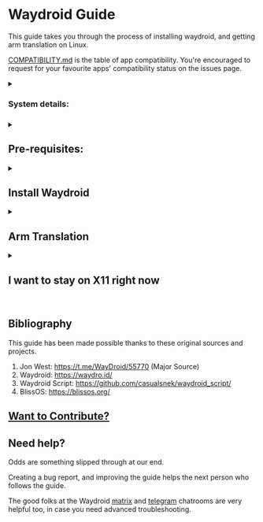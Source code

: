 # Waydroid Guide

This guide takes you through the process of installing waydroid, and getting arm translation on Linux.

[COMPATIBILITY.md](COMPATIBILITY.md) is the table of app compatibility. You're encouraged to request for your favourite apps' compatibility status on the issues page.

<details>
<summary>
<h3>System details:<h3>
</summary>

```

OS: Zorin OS 16 x86_64
Kernel: 5.11.0-41-generic
DE: GNOME
WM: Mutter
Terminal: gnome-terminal
CPU: Intel i3-7020U (4) @ 2.300GHz
GPU: Intel HD Graphics 620
Memory: 3812MiB
```
</details>

<details>
<summary>
<h2>Pre-requisites:</h2>
</summary>

1. Follow the pre-requisites section: https://docs.waydro.id/usage/install-on-desktops#install-pre-requisites

2. Download lineageOS system images archive from SourceForge: https://sourceforge.net/projects/blissos-dev/files/waydroid/lineage/lineage-18.1/

(Use a download manager like [fireDM](https://github.com/firedm/FireDM) in case of slow download speeds)

3. Create the system images directory:
```
sudo mkdir -p /usr/share/waydroid-extra/images
```

4. Extract the contents of the archive to ```~/temp_folder``` (Where ~ denotes the user home directory)

5. Move the contents of the ```temp_folder``` to system images directory:
```
sudo mv temp_folder/* /usr/share/waydroid-extra/images
rmdir temp_folder
```

6. Get the latest libgbinder updates:
```
sudo apt install git libglib2.0-dev libglibutil-dev gcc
git clone --depth=1 https://github.com/mer-hybris/libgbinder
cd libgbinder
make
make install
```

7. Copy the new ```libgbinder.so.1```, ```libgbinder.so.1.1``` and ```libgbinder.so.1.1.14``` files added to /usr/lib to wherever your system has the current libgbinder installed. Use ```dpkg -L libgbinder``` to find out.

</details>
<details>
<summary><h2>Install Waydroid</h2></summary>

1. Follow the install waydroid section : https://docs.waydro.id/usage/install-on-desktops#install-waydroid

If confused with the "bullseye" replacement, check ```VERSION_CODENAME``` in the output of:
```
cat /etc/os-release
```

```impish``` users need not replace ```bullseye```

2. Edit ```sudo nano /etc/gbinder.d/anbox.conf``` to read like:
```
[Protocol]
/dev/anbox-binder = aidl3
/dev/anbox-vndbinder = aidl3
/dev/anbox-hwbinder = hidl

[ServiceManager]
/dev/anbox-binder = aidl3
/dev/anbox-vndbinder = aidl3
/dev/anbox-hwbinder = hidl

[General]
ApiLevel = 30
```

3. Restart waydroid:
```
sudo systemctl restart waydroid-container.service
waydroid show-full-ui
```
You may need to sign ashmem_linux manually for secure boot. <details><summary>error details</summary>```modprobe: ERROR: could not insert 'ashmem_linux': Operation not permitted```</details>
```
sudo update-secureboot-policy --new-key
sudo /usr/src/linux-headers-$(uname -r)/scripts/sign-file sha256 /var/lib/shim-signed/mok/MOK.priv /var/lib/shim-signed/mok/MOK.der $(modinfo -n ashmem_linux)
```

</details>
<details>
<summary>
<h2>Arm Translation</h2>
</summary>

1. Install lzip:
```
sudo apt install lzip
```

2. Install Waydroid Extras Script:
```
git clone --depth=1 https://github.com/casualsnek/waydroid_script
cd waydroid_script
sudo python3 -m pip install -r requirements.txt
sudo python3 waydroid_extras.py -h
```

3. Install Libhoudini arm Translation:
```
cd waydroid_script
sudo python3 waydroid_extras.py -l
```

You may need to ```umount /dev/loop12`` and ```waydroid session stop``` for Libhoudini to install.

4. Restart Waydroid Container:
```
sudo systemctl start waydroid-container.service
```

5. Launch Waydroid:
```
waydroid show-full-ui
```
</details>
<details>
<summary>
<h2>I want to stay on X11 right now</h2>
</summary>

Most beginner friendly distros besides Linux Mint Cinnamon do have Wayland pre-installed. Weston can leverage this wayland backend and run Waydroid.

1. Install Weston Compositor:
```
sudo apt install weston
```

2. Launch Weston:
```
weston
```

Click the terminal icon in the top left region inside the Weston window. This opens a terminal window.

3. Launch Waydroid inside Weston
```
waydroid show-full-ui
```

You may need to ```sudo waydroid container restart``` to restart the android image before launching inside weston.
</details>
<br>

## Bibliography

This guide has been made possible thanks to these original sources and projects.

1. Jon West: https://t.me/WayDroid/55770 (Major Source)
2. Waydroid: https://waydro.id/
3. Waydroid Script: https://github.com/casualsnek/waydroid_script/
4. BlissOS: https://blissos.org/

## [Want to Contribute?](CONTRIBUTING.md)

## Need help?

Odds are something slipped through at our end.

Creating a bug report, and improving the guide helps the next person who follows the guide.

The good folks at the Waydroid [matrix](https://matrix.to/#/#waydroid:connolly.tech) and [telegram](https://t.me/WayDroid) chatrooms are very helpful too, in case you need advanced troubleshooting.
